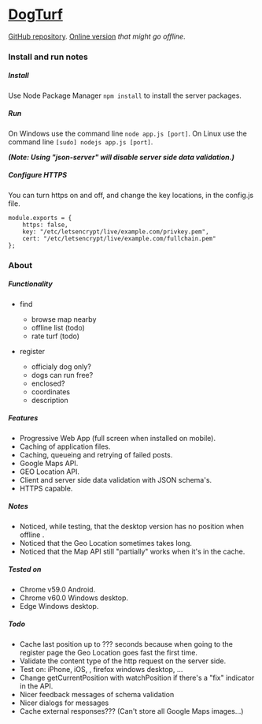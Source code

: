 
# [DogTurf](https://dogturf.node2.be/)

[GitHub repository](https://github.com/MikeTheFox/dogturf).
[Online version](https://dogturf.node2.be/) _that might go offline_.

### Install and run notes

##### Install

Use Node Package Manager ```npm install``` to install the server packages.

##### Run

On Windows use the command line `node app.js [port]`.
On Linux use the command line `[sudo] nodejs app.js [port]`.

_**(Note: Using "json-server" will disable server side data validation.)**_

##### Configure HTTPS

You can turn https on and off, and change the key locations, in the config.js file. 
```
module.exports = {
	https: false,
	key: "/etc/letsencrypt/live/example.com/privkey.pem",
	cert: "/etc/letsencrypt/live/example.com/fullchain.pem"
};
```

### About

##### Functionality

* find
  * browse map nearby
  * offline list (todo)
  * rate turf (todo)

* register
  * officialy dog only?
  * dogs can run free?
  * enclosed?
  * coordinates
  * description

##### Features

* Progressive Web App (full screen when installed on mobile).
* Caching of application files.
* Caching, queueing and retrying of failed posts.
* Google Maps API.
* GEO Location API.
* Client and server side data validation with JSON schema's.
* HTTPS capable.

##### Notes 

* Noticed, while testing, that the desktop version has no position when offline .
* Noticed that the Geo Location sometimes takes long.
* Noticed that the Map API still "partially" works when it's in the cache.

##### Tested on

* Chrome v59.0 Android.
* Chrome v60.0 Windows desktop.
* Edge Windows desktop.

##### Todo

* Cache last position up to ??? seconds because when going to the register page the Geo Location goes fast the first time.
* Validate the content type of the http request on the server side.
* Test on: iPhone, iOS, , firefox windows desktop, ...
* Change getCurrentPosition with watchPosition if there's a "fix" indicator in the API.
* Nicer feedback messages of schema validation
* Nicer dialogs for messages
* Cache external responses??? (Can't store all Google Maps images...)
